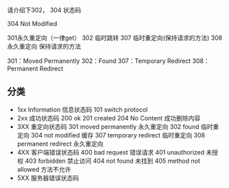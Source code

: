 请介绍下302， 304 状态码

304 Not Modified 

301永久重定向（一律get） 302 临时跳转 307 临时重定向(保持请求的方法) 308 永久重定向 保持请求的方法

301：Moved Permanently
302：Found
307：Temporary Redirect
308：Permanent Redirect

## 分类
- 1xx Information 信息状态码 
  101 switch protocol 
- 2xx 成功状态码
  200 ok
  201 created
  204 No Content 成功删除内容
- 3XX 重定向状态码
  301 moved permanently 永久重定向
  302 found 临时重定向
  304 not modified 缓存
  307 temporary redirect 临时重定向
  308 permanent redirect 永久重定向
- 4XX 客户端错误状态码
  400 bad request 错误请求
  401 unauthorized 未授权
  403 forbidden 禁止访问
  404 not found 未找到
  405 method not allowed 方法不允许
- 5XX 服务器错误状态码
  